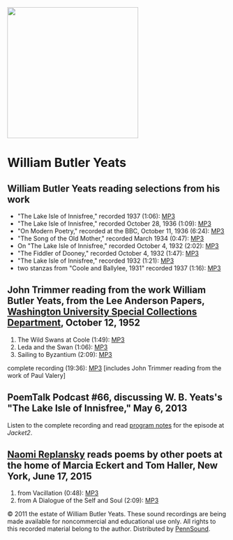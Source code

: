 <img src="http://media.sas.upenn.edu/pennsound/authors/Yeats/Yeats.jpg" width="300" />  

William Butler Yeats
====================

William Butler Yeats reading selections from his work
-----------------------------------------------------

-   "The Lake Isle of Innisfree," recorded 1937 (1:06): [MP3](http://media.sas.upenn.edu/pennsound/authors/Yeats/Yeats-WB_Lake-Isle-of-Innisfree_1937.mp3)
-   "The Lake Isle of Innisfree," recorded October 28, 1936 (1:09): [MP3](http://media.sas.upenn.edu/pennsound/authors/Yeats/Yeats-WB_Lake-Isle-of-Innisfree_10-28-36.MP3)
-   "On Modern Poetry," recorded at the BBC, October 11, 1936 (6:24): [MP3](http://media.sas.upenn.edu/pennsound/authors/Yeats/Yeats-WB_On-Modern-Poetry_10-11-36_BBC.mp3)
-   "The Song of the Old Mother," recorded March 1934 (0:47): [MP3](http://media.sas.upenn.edu/pennsound/authors/Yeats/Yeats-WB_Song-of-the-Old-Mother_3-1934.mp3)
-   On "The Lake Isle of Innisfree," recorded October 4, 1932 (2:02): [MP3](http://media.sas.upenn.edu/pennsound/authors/Yeats/Yeats-WB_On-Lake-Isle-of-Innisfree_10-4-32.MP3)
-   "The Fiddler of Dooney," recorded October 4, 1932 (1:47): [MP3](http://media.sas.upenn.edu/pennsound/authors/Yeats/Yeats-WB_The-Fiddler-of-Dooney_10-4-32.mp3)
-   "The Lake Isle of Innisfree," recorded 1932 (1:21): [MP3](http://media.sas.upenn.edu/pennsound/authors/Yeats/Yeats-WB_Lake-Isle-of-Innisfree_1932.mp3)
-   two stanzas from "Coole and Ballylee, 1931" recorded 1937 (1:16): [MP3](http://media.sas.upenn.edu/pennsound/authors/Yeats/Yeats-WB_Coole-Ballylee_1931.mp3)


John Trimmer reading from the work William Butler Yeats, from the Lee Anderson Papers, [Washington University Special Collections Department](http://writing.upenn.edu/pennsound/x/Lee-Anderson-WUSTL.php), October 12, 1952
----------------------------------------------------------------------------------------------------------------------------------------------------------------------------------------------------------------------------

1.  The Wild Swans at Coole (1:49): [MP3](http://media.sas.upenn.edu/pennsound/authors/Trimmer/Yeats/Trimmer-John_01_The-Wild-Swans-at-Coole-Yeats_Lee-Anderson-Papers_WUSTL_10-12-52.mp3)
2.  Leda and the Swan (1:06): [MP3](http://media.sas.upenn.edu/pennsound/authors/Trimmer/Yeats/Trimmer-John_02_Leda-and-the-Swan-Yeats_Lee-Anderson-Papers_WUSTL_10-12-52.mp3)
3.  Sailing to Byzantium (2:09): [MP3](http://media.sas.upenn.edu/pennsound/authors/Trimmer/Yeats/Trimmer-John_03_Sailing-to-Byzantium-Yeats_Lee-Anderson-Papers_WUSTL_10-12-52.mp3)

complete recording (19:36): [MP3](http://media.sas.upenn.edu/pennsound/authors/Trimmer/Trimmer-John_Reading-Valery-and-Yeats_Lee-Anderson-Papers_WUSTL_10-12-52.mp3) \[includes John Trimmer reading from the work of Paul Valery\]

PoemTalk Podcast \#66, discussing W. B. Yeats's "The Lake Isle of Innisfree," May 6, 2013
-----------------------------------------------------------------------------------------

Listen to the complete recording and read [program notes](http://jacket2.org/podcasts/deep-hearts-core-sound-poemtalk-66) for the episode at *Jacket2*.

[Naomi Replansky](Replansky.php) reads poems by other poets at the home of Marcia Eckert and Tom Haller, New York, June 17, 2015
--------------------------------------------------------------------------------------------------------------------------------

1.  from Vacillation (0:48): [MP3](https://media.sas.upenn.edu/pennsound/authors/Replansky/6-17-15/Other-Poets/Replansky-Naomi_From-Vacillation-Yeats_New-York_6-17-2015.mp3)
2.  from A Dialogue of the Self and Soul (2:09): [MP3](https://media.sas.upenn.edu/pennsound/authors/Replansky/6-17-15/Other-Poets/Replansky-Naomi_From-A-Dialogue-of-the-Self-and-Soul-Yeats_New-York_6-17-2015.mp3)

  

© 2011 the estate of William Butler Yeats. These sound recordings are being made available for
noncommercial and educational use only. All rights to this recorded material belong to the author.
Distributed by [PennSound](../index.html).

